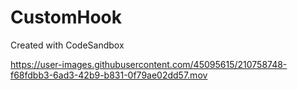 # CustomHook
Created with CodeSandbox



https://user-images.githubusercontent.com/45095615/210758748-f68fdbb3-6ad3-42b9-b831-0f79ae02dd57.mov

